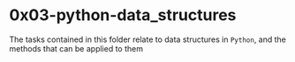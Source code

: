# 0x03-python-data_structures
The tasks contained in this folder relate to data structures in `Python`, and the methods that can be applied to them
